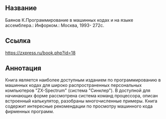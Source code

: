 ## Название

Баянов К.Программирование в машинных кодах и на языке ассемблера.: Инфорком.: Москва, 1993- 272с.

## Ссылка
https://zxpress.ru/book.php?id=18

## Аннотация 
Книга является наиболее доступным изданием по программированию в машинных кодах для широко распространенных персональных компьютеров "ZX-Spectrum" (система "Синклер"). В доступной для начинающих форме рассмотрена система команд процессора, описан встроенный калькулятор, разобраны многочисленные примеры. Книга содержит интересные рекомендации по просмотру машинного кода фирменных программ.
